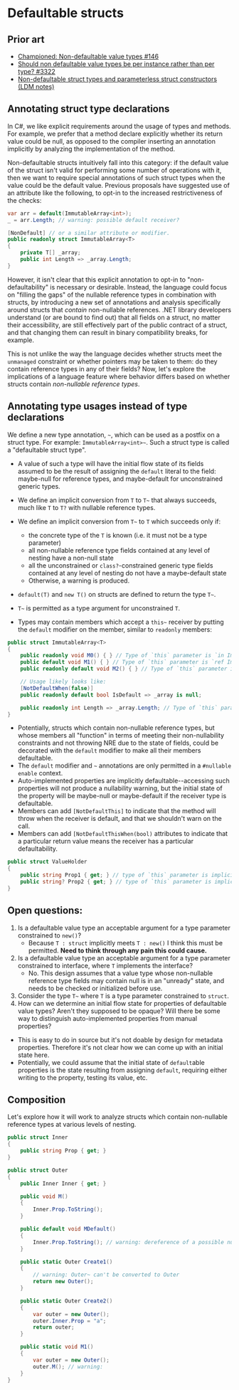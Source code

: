 # Defaultable structs

## Prior art

- [Championed: Non-defaultable value types #146](https://github.com/dotnet/csharplang/issues/146)
- [Should non defaultable value types be per instance rather than per type? #3322](https://github.com/dotnet/csharplang/issues/3322)
- [Non-defaultable struct types and parameterless struct constructors (LDM notes)](https://github.com/dotnet/csharplang/blob/master/meetings/2020/LDM-2020-07-01.md#Non-defaultable-struct-types-and-parameterless-struct-constructors)

## Annotating struct type declarations
In C#, we like explicit requirements around the usage of types and methods. For example, we prefer that a method declare explicitly whether its return value could be null, as opposed to the compiler inserting an annotation implicitly by analyzing the implementation of the method.

Non-defaultable structs intuitively fall into this category: if the default value of the struct isn't valid for performing some number of operations with it, then we want to require special annotations of such struct types when the value could be the default value. Previous proposals have suggested use of an attribute like the following, to opt-in to the increased restrictiveness of the checks:

```cs
var arr = default(ImmutableArray<int>);
_ = arr.Length; // warning: possible default receiver?

[NonDefault] // or a similar attribute or modifier.
public readonly struct ImmutableArray<T>
{
    private T[] _array;
    public int Length => _array.Length;
}
```

However, it isn't clear that this explicit annotation to opt-in to "non-defaultability" is necessary or desirable. Instead, the language could focus on "filling the gaps" of the nullable reference types in combination with structs, by introducing a new set of annotations and analysis specifically around structs that *contain* non-nullable references. .NET library developers understand (or are bound to find out) that all fields on a struct, no matter their accessibility, are still effectively part of the public contract of a struct, and that changing them can result in binary compatibility breaks, for example.

This is not unlike the way the language decides whether structs meet the `unmanaged` constraint or whether pointers may be taken to them: do they contain reference types in any of their fields? Now, let's explore the implications of a language feature where behavior differs based on whether structs contain *non-nullable reference types*.

## Annotating type usages instead of type declarations
We define a new type annotation, `~`, which can be used as a postfix on a struct type. For example: `ImmutableArray<int>~`. Such a struct type is called a "defaultable struct type".
- A value of such a type will have the initial flow state of its fields assumed to be the result of assigning the `default` literal to the field: maybe-null for reference types, and maybe-default for unconstrained generic types.
- We define an implicit conversion from `T` to `T~` that always succeeds, much like `T` to `T?` with nullable reference types.
- We define an implicit conversion from `T~` to `T` which succeeds only if:
    - the concrete type of the `T` is known (i.e. it must not be a type parameter)
    - all non-nullable reference type fields contained at any level of nesting have a non-null state
    - all the unconstrained or `class?`-constrained generic type fields contained at any level of nesting do not have a maybe-default state
    - Otherwise, a warning is produced.
- `default(T)` and `new T()` on structs are defined to return the type `T~`.
- `T~` is permitted as a type argument for unconstrained `T`.

- Types may contain members which accept a `this~` receiver by putting the `default` modifier on the member, similar to `readonly` members:
```cs
public struct ImmutableArray<T>
{
    public readonly void M0() { } // Type of `this` parameter is `in ImmutableArray<T>`
    public default void M1() { } // Type of `this` parameter is `ref ImmutableArray<T>~`
    public readonly default void M2() { } // Type of `this` parameter is `in ImmutableArray<T>~`

    // Usage likely looks like:
    [NotDefaultWhen(false)]
    public readonly default bool IsDefault => _array is null;

    public readonly int Length => _array.Length; // Type of `this` parameter is `in ImmutableArray<T>`
}
```
- Potentially, structs which contain non-nullable reference types, but whose members all "function" in terms of meeting their non-nullability constraints and not throwing NRE due to the state of fields, could be decorated with the `default` modifier to make all their members defaultable.
- The `default` modifier and `~` annotations are only permitted in a `#nullable enable` context.
- Auto-implemented properties are implicitly defaultable--accessing such properties will not produce a nullability warning, but the initial state of the property will be maybe-null or maybe-default if the receiver type is defaultable.
- Members can add `[NotDefaultThis]` to indicate that the method will throw when the receiver is default, and that we shouldn't warn on the call.
- Members can add `[NotDefaultThisWhen(bool)` attributes to indicate that a particular return value means the receiver has a particular defaultability.
```cs
public struct ValueHolder
{
    public string Prop1 { get; } // type of `this` parameter is implicitly `in ValueHolder~`
    public string? Prop2 { get; } // type of `this` parameter is implicitly `in ValueHolder~`
}
```

## Open questions:
1. Is a defaultable value type an acceptable argument for a type parameter constrained to `new()`?
   - Because `T : struct` implicitly meets `T : new()` I think this must be permitted. **Need to think through any pain this could cause.**
2. Is a defaultable value type an acceptable argument for a type parameter constrained to interface, where `T` implements the interface?
   - No. This design assumes that a value type whose non-nullable reference type fields may contain null is in an "unready" state, and needs to be checked or initialized before use.
3. Consider the type `T~` where `T` is a type parameter constrained to `struct`. 
4. How can we determine an initial flow state for properties of defaultable value types? Aren't they supposed to be opaque? Will there be some way to distinguish auto-implemented properties from manual properties?
  - This is easy to do in source but it's not doable by design for metadata properties. Therefore it's not clear how we can come up with an initial state here.
  - Potentially, we could assume that the initial state of `default`able properties is the state resulting from assigning `default`, requiring either writing to the property, testing its value, etc.

## Composition

Let's explore how it will work to analyze structs which contain non-nullable reference types at various levels of nesting.
```cs
public struct Inner
{
    public string Prop { get; }
}

public struct Outer
{
    public Inner Inner { get; }

    public void M()
    {
        Inner.Prop.ToString();
    }

    public default void MDefault()
    {
        Inner.Prop.ToString(); // warning: dereference of a possible null reference.
    }

    public static Outer Create1()
    {
        // warning: Outer~ can't be converted to Outer
        return new Outer();
    }

    public static Outer Create2()
    {
        var outer = new Outer();
        outer.Inner.Prop = "a";
        return outer;
    }

    public static void M1()
    {
        var outer = new Outer();
        outer.M(); // warning: 
    }
}
```